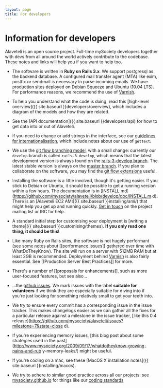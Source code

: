 ```yaml
---
layout: page
title: For developers
---
```


# Information for developers

<p class="lead">
    Alaveteli is an open source project. Full-time mySociety developers together with devs from all around the world actively contribute to the codebase. These notes and links will help you if you want to help too. 
</p>

* The software is written in **Ruby on Rails 3.x**. We support postgresql as
  the backend database. A configured mail transfer agent (MTA) like exim,
  postfix or sendmail is necessary to parse incoming emails. We have production
  sites deployed on Debian Squeeze and Ubuntu (10.04 LTS). For performance
  reasons, we recommend the use of [Varnish](https://www.varnish-cache.org).

* To help you understand what the code is doing, read this [high-level
  overview]({{ site.baseurl }}developers/overview), which includes a diagram of
  the models and how they are related.

* See the [API documentation]({{ site.baseurl }}developers/api) for how to get
  data into or out of Alaveteli.

* If you need to change or add strings in the interface, see our [guidelines
  for internationalisation](http://mysociety.github.io/internationalization.html
  ), which include notes about our use of `gettext`.

* We use the [git flow branching
  model](http://nvie.com/posts/a-successful-git-branching-model/), with a small
  change: currently our `develop` branch is called `rails-3-develop`, which
  means that the latest development version is always found on the
  [rails-3-develop
  branch](https://github.com/mysociety/alaveteli/tree/rails-3-develop). The
  latest stable version is always on the [master
  branch](https://github.com/mysociety/alaveteli). If you plan to collaborate
  on the software, you may find the [git flow
  extensions](https://github.com/nvie/gitflow) useful.

* Installing the software is a little involved, though it's getting easier. If
  you stick to Debian or Ubuntu, it should be possible to get a running version
  within a few hours. The documentation is in
  [INSTALL.md](https://github.com/mysociety/alaveteli/blob/develop/doc/INSTALL.m
  d). There is an [Alaveteli EC2 AMI]({{ site.baseurl }}installing/ami/) that
  might help you get up and running quickly. [Get in
  touch](http://www.alaveteli.org/contact/) on the project mailing list or IRC
  for help.

* A standard initial step for customising your deployment is [writing a
  theme]({{ site.baseurl }}customising/themes). **If you only read one thing,
  it should be this!**

* Like many Ruby on Rails sites, the software is not hugely performant (see
  some notes about [[performance issues]] gathered over time with
  WhatDoTheyKnow). The site will run on a server with 512MB RAM but at least
  2GB is recommended. Deployment behind [Varnish](https://www.varnish-cache.org) is also fairly essential. See
  [[Production Server Best Practices]] for more.

* There's a number of [[proposals for enhancements]], such as more user-focused
  features, but see also...
  
* ...the [github issues](https://github.com/mysociety/alaveteli/issues). We
  mark issues with the label **suitable for volunteers** if we think they are
  especially suitable for diving into if you're just looking for something
  relatively small to get your teeth into.

* We try to ensure every commit has a corresponding issue in the issue tracker.
  This makes changelogs easier as we can gather all the fixes for a particular
  release against a milestone in the issue tracker, [like this 0.4
  release](https://github.com/mysociety/alaveteli/issues?milestone=7&state=close
  d).

* If you're experiencing memory issues, [this blog post about some strategies
  used in the
  past](http://www.mysociety.org/2009/09/17/whatdotheyknow-growing-pains-and-rub
  y-memory-leaks/) might be useful.

* If you're coding on a mac, see these [MacOS X installation notes]({{ site.baseurl }}installing/macos). <!-- [[OS X Quickstart]] -->

* We try to adhere to similar good practice across all our projects: see
  [mysociety.github.io](http://mysociety.github.io/) for things like our
  [coding standards](http://mysociety.github.io/coding-standards.html)
